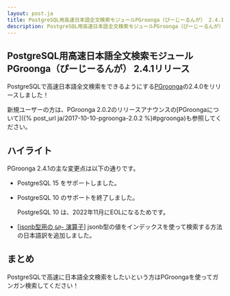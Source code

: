 ```yaml
---
layout: post.ja
title: PostgreSQL用高速日本語全文検索モジュールPGroonga（ぴーじーるんが） 2.4.1リリース
description: PostgreSQL用高速日本語全文検索モジュールPGroonga（ぴーじーるんが） 2.4.1をリリースしました！
---
```


## PostgreSQL用高速日本語全文検索モジュールPGroonga（ぴーじーるんが） 2.4.1リリース

PostgreSQLで高速日本語全文検索をできるようにする[PGroonga](https://pgroonga.github.io/ja/)の2.4.0をリリースしました！

新規ユーザーの方は、PGroonga 2.0.2のリリースアナウンスの[PGroongaについて]({% post_url ja/2017-10-10-pgroonga-2.0.2 %}#pgroonga)も参照してください。

## ハイライト

PGroonga 2.4.1の主な変更点は以下の通りです。

  * PostgreSQL 15 をサポートしました。

  * PostgreSQL 10 のサポートを終了しました。

    PostgreSQL 10 は、2022年11月にEOLになるためです。

  * [[jsonb型用の ``&@~`` 演算子](https://pgroonga.github.io/ja/reference/operators/query-jsonb-v2.html)] jsonb型の値をインデックスを使って検索する方法の日本語訳を追加しました。 
  
## まとめ

PostgreSQLで高速に日本語全文検索をしたいという方はPGroongaを使ってガンガン検索してください！
